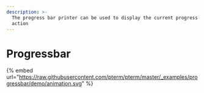 ```yaml
---
description: >-
  The progress bar printer can be used to display the current progress of an
  action
---
```


# Progressbar

{% embed url="https://raw.githubusercontent.com/pterm/pterm/master/_examples/progressbar/demo/animation.svg" %}
